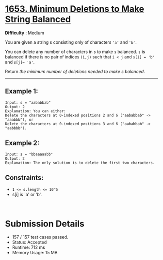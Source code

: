 # [1653. Minimum Deletions to Make String Balanced](https://leetcode.com/problems/minimum-deletions-to-make-string-balanced/)

**Difficulty** : Medium

You are given a string s consisting only of characters `'a'` and `'b'​​​​`.

You can delete any number of characters in `s` to make `s` balanced. `s` is balanced if there is no pair of indices `(i,j)` such that `i < j` and `s[i] = 'b'` and `s[j]= 'a'`.

Return _the minimum number of deletions needed to make s balanced_.



---

## Example 1:

```
Input: s = "aababbab"
Output: 2
Explanation: You can either:
Delete the characters at 0-indexed positions 2 and 6 ("aababbab" -> "aaabbb"), or
Delete the characters at 0-indexed positions 3 and 6 ("aababbab" -> "aabbbb").
```

## Example 2:

```
Input: s = "bbaaaaabb"
Output: 2
Explanation: The only solution is to delete the first two characters.
```

## Constraints:

* `1 <= s.length <= 10^5`
* s[i] is 'a' or 'b'.

<br>

# Submission Details

* 157 / 157 test cases passed.
* Status: Accepted
* Runtime: 712 ms
* Memory Usage: 15 MB